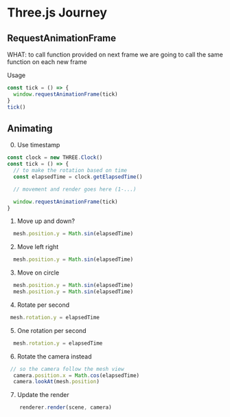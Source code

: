 # Three.js Journey

## RequestAnimationFrame
WHAT: to call function provided on next frame
we are going to call the same function on each new frame

Usage
```js
const tick = () => {
  window.requestAnimationFrame(tick)
}
tick()
```

## Animating
0. Use timestamp
```js
const clock = new THREE.Clock()
const tick = () => {
  // to make the rotation based on time
  const elapsedTime = clock.getElapsedTime()

  // movement and render goes here (1-...)

  window.requestAnimationFrame(tick)
}
```
1. Move up and down?
```js
  mesh.position.y = Math.sin(elapsedTime)
```
2. Move left right
```js
  mesh.position.y = Math.sin(elapsedTime)
```
3. Move on circle
```js
  mesh.position.y = Math.sin(elapsedTime)
  mesh.position.y = Math.sin(elapsedTime)
```
4. Rotate per second
 ```js
  mesh.rotation.y = elapsedTime
 ```
5. One rotation per second
```js
  mesh.rotation.y = elapsedTime
```
6. Rotate the camera instead
```js
 // so the camera follow the mesh view
  camera.position.x = Math.cos(elapsedTime)
  camera.lookAt(mesh.position)
```
7. Update the render
```js
    renderer.render(scene, camera)
```
